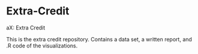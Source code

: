 # Extra-Credit
aX: Extra Credit

This is the extra credit repository. 
Contains a data set, a written report, and .R code of the visualizations.
